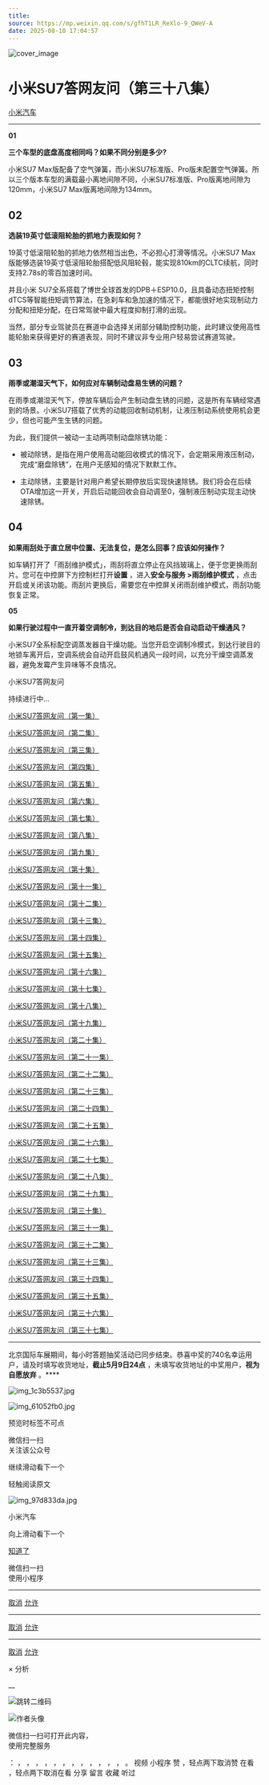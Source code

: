 ```yaml
---
title: 
source: https://mp.weixin.qq.com/s/gfhT1LR_ReXlo-9_QWeV-A
date: 2025-08-10 17:04:57
---
```


![cover_image](images/img_29ee8c91.jpg)


#  小米SU7答网友问（第三十八集）


[ 小米汽车 ](<javascript:void\(0\);>)

______

**01**

**三个车型的底盘高度相同吗？如果不同分别是多少?**

小米SU7 Max版配备了空气弹簧，而小米SU7标准版、Pro版未配置空气弹簧。所以三个版本车型的满载最小离地间隙不同，小米SU7标准版、Pro版离地间隙为120mm，小米SU7 Max版离地间隙为134mm。

  


## **02**


**选装19英寸低滚阻轮胎的抓地力表现如何？**  

19英寸低滚阻轮胎的抓地力依然相当出色，不必担心打滑等情况。小米SU7 Max版能够选装19英寸低滚阻轮胎搭配低风阻轮毂，能实现810km的CLTC续航，同时支持2.78s的零百加速时间。

并且小米 SU7全系搭载了博世全球首发的DPB＋ESP10.0，且具备动态扭矩控制dTCS等智能扭矩调节算法，在急刹车和急加速的情况下，都能很好地实现制动力分配和扭矩分配，在日常驾驶中最大程度抑制打滑的出现。

当然，部分专业驾驶员在赛道中会选择关闭部分辅助控制功能，此时建议使用高性能轮胎来获得更好的赛道表现，同时不建议非专业用户轻易尝试赛道驾驶。


## **03**


**雨季或潮湿天气下，如何应对车辆制动盘易生锈的问题？**

在雨季或潮湿天气下，停放车辆后会产生制动盘生锈的问题，这是所有车辆经常遇到的场景。小米SU7搭载了优秀的动能回收制动机制，让液压制动系统使用机会更少，但也可能产生生锈的问题。

为此，我们提供一被动一主动两项制动盘除锈功能：

  * 被动除锈，是指在用户使用高动能回收模式的情况下，会定期采用液压制动，完成“磨盘除锈”，在用户无感知的情况下默默工作。

  * 主动除锈，主要是针对用户希望长期停放后实现快速除锈。我们将会在后续OTA增加这一开关，开启后动能回收会自动调至0，强制液压制动实现主动快速除锈。

  


## **04**


**如果雨刮处于直立居中位置、无法复位，是怎么回事？应该如何操作？**

如车辆打开了「雨刮维护模式」，雨刮将直立停止在风挡玻璃上，便于您更换雨刮片。您可在中控屏下方控制栏打开**设置** ，进入**安全与服务 >雨****刮维护模****式** ，点击开启或关闭该功能。雨刮片更换后，需要您在中控屏关闭雨刮维护模式，雨刮功能恢复正常。

**05**  

**如果行驶过程中一直开着空调制冷，到达目的地后是否会自动启动干燥通风？**

小米SU7全系标配空调蒸发器自干燥功能。当您开启空调制冷模式，到达行驶目的地锁车离开后，空调系统会自动开启鼓风机通风一段时间，以充分干燥空调蒸发器，避免发霉产生异味等不良情况。

  

小米SU7答网友问  

持续进行中...

[小米SU7答网友问（第一集）](<http://mp.weixin.qq.com/s?__biz=MzkyNzU3MDI3Nw==&mid=2247486958&idx=1&sn=fa1835ddd2eee3bdafefcad5b74d2d94&chksm=c2274de4f550c4f28c7b9e54f1a6a8bcacc3459e88bbe256c362a899a36ca32c80be4f87c45a&scene=21#wechat_redirect>)

[小米SU7答网友问（第二集）](<http://mp.weixin.qq.com/s?__biz=MzkyNzU3MDI3Nw==&mid=2247487024&idx=1&sn=0c7cfca4d7c560dedf8062fa3a7230e3&chksm=c2274e3af550c72cdf2c4b04f2e6f3f66f10eac3634f77346b68be322d895dfb1398978ccbcf&scene=21#wechat_redirect>)

[小米SU7答网友问（第三集）](<http://mp.weixin.qq.com/s?__biz=MzkyNzU3MDI3Nw==&mid=2247487063&idx=2&sn=a0651af985a684e2379d3805947abc23&chksm=c2274e5df550c74b86d3871da393feb8fcadab0dfcdc8e77c806309341c89f1b37396b0e6318&scene=21#wechat_redirect>)

[小米SU7答网友问（第四集）](<http://mp.weixin.qq.com/s?__biz=MzkyNzU3MDI3Nw==&mid=2247487079&idx=1&sn=9cf62cd9e760babefdd444d29ee00b68&chksm=c2274e6df550c77b506f07fb315efff406bc12a55eba23c69b349cba973f61811d88fd0ade33&scene=21#wechat_redirect>)

[小米SU7答网友问（第五集）](<http://mp.weixin.qq.com/s?__biz=MzkyNzU3MDI3Nw==&mid=2247487101&idx=1&sn=9e00cc3239d1e6d9cb373f2efad42e3c&chksm=c2274e77f550c76157349d363d8e0c17ceadab29fae7538c156149e37c9c89e7cc22644201b2&scene=21#wechat_redirect>)

[小米SU7答网友问（第六集）](<http://mp.weixin.qq.com/s?__biz=MzkyNzU3MDI3Nw==&mid=2247487835&idx=2&sn=30cf8170af01397c46dc34cf495f7c02&chksm=c2275151f550d847fcc5d8d333c20a5d27d60276888d7192f51064f53e6fa738e21bf375ef29&scene=21#wechat_redirect>)

[小米SU7答网友问（第七集）](<http://mp.weixin.qq.com/s?__biz=MzkyNzU3MDI3Nw==&mid=2247487849&idx=1&sn=45b7ceae12489188c167129f3fb8b1a6&chksm=c2275163f550d87500cbacfac5ee05ea1b5083b97beb0d16e375b98480c98c823fbfdcc4d45a&scene=21#wechat_redirect>)

[小米SU7答网友问（第八集）](<http://mp.weixin.qq.com/s?__biz=MzkyNzU3MDI3Nw==&mid=2247487860&idx=1&sn=337ffc5a7972e5758d3208fb1eb7a28d&chksm=c227517ef550d86838d64b08036486d07a6ea303f0f8e2e9bb93b097750beeb6b2649b692ede&scene=21#wechat_redirect>)

[小米SU7答网友问（第九集）](<http://mp.weixin.qq.com/s?__biz=MzkyNzU3MDI3Nw==&mid=2247487868&idx=1&sn=8021638c108d845fab76580a6cc405e9&chksm=c2275176f550d86086dc3bcdbc3b4cf518b1ba41a294c3ad5d39504791907edcc6422b015131&scene=21#wechat_redirect>)

[小米SU7答网友问（第十集）](<http://mp.weixin.qq.com/s?__biz=MzkyNzU3MDI3Nw==&mid=2247487890&idx=1&sn=47696df25bbc82e7c5aea71ccd30030e&chksm=c2275198f550d88e577cf942e5f0b4a7a6a21cc2cec4b0f04562b6acaa878177be8d8f2507b9&scene=21#wechat_redirect>)

[小米SU7答网友问（第十一集）](<http://mp.weixin.qq.com/s?__biz=MzkyNzU3MDI3Nw==&mid=2247487900&idx=1&sn=7765954b27cc8772008540f91ca7224d&chksm=c2275196f550d8807e8be4cee38e091559c454cfc8bed3e843d4e425f4b002ee0cb931c883d8&scene=21#wechat_redirect>)

[小米SU7答网友问（第十二集）](<http://mp.weixin.qq.com/s?__biz=MzkyNzU3MDI3Nw==&mid=2247487915&idx=1&sn=abbebbb9cbe0668b66a9c1026b12932f&chksm=c22751a1f550d8b73c8ad64a95a0158ef65c19c0becad656d616125a396dc6b4c6703e97f967&scene=21#wechat_redirect>)

[小米SU7答网友问（第十三集）](<http://mp.weixin.qq.com/s?__biz=MzkyNzU3MDI3Nw==&mid=2247487947&idx=1&sn=f544e6be6fd1221b57e5123f58c1f72c&chksm=c22751c1f550d8d76cf64deaaaf06423ad37525bfbda26eb8e1d0a5952a5b1ae30188c90c2c4&scene=21#wechat_redirect>)

[小米SU7答网友问（第十四集）](<http://mp.weixin.qq.com/s?__biz=MzkyNzU3MDI3Nw==&mid=2247487955&idx=1&sn=ee2a1734fe86b15000822bee9ae0ffd2&chksm=c22751d9f550d8cfdb48ae0c890173e37f66356ad6316e9ada00ee7c231d0772ee6e4c817c65&scene=21#wechat_redirect>)

[小米SU7答网友问（第十五集）](<http://mp.weixin.qq.com/s?__biz=MzkyNzU3MDI3Nw==&mid=2247487979&idx=1&sn=ab9d29fdf3c1147cd9c500ac5fafedde&chksm=c22751e1f550d8f725f7b294d004e04caa682567387ee5ee39a067fad1859fcaca2e68748e6f&scene=21#wechat_redirect>)

[小米SU7答网友问（第十六集）](<http://mp.weixin.qq.com/s?__biz=MzkyNzU3MDI3Nw==&mid=2247488003&idx=1&sn=9ed994132d197917e93f91b9f332e8d1&chksm=c2275209f550db1fe70c13abc492f5c01be8e5b5b81fba7379fe76c52c5256038eb4d6080ce6&scene=21#wechat_redirect>)

[小米SU7答网友问（第十七集）](<http://mp.weixin.qq.com/s?__biz=MzkyNzU3MDI3Nw==&mid=2247488035&idx=1&sn=fcfdeca83d7ca7c13e84b84a92146ed0&chksm=c2275229f550db3f3019dfe29d896a4c7c49a61351dd801e7b3520c9174e26ce040555c9756a&scene=21#wechat_redirect>)

[小米SU7答网友问（第十八集）](<http://mp.weixin.qq.com/s?__biz=MzkyNzU3MDI3Nw==&mid=2247488044&idx=1&sn=15e0313c7b352da563c38d6b64e5cb27&chksm=c2275226f550db303d96d77050e8fe6c21f6c0fd9453e84d129f29cd0024fcf7dd5d0cab4ec8&scene=21#wechat_redirect>)

[小米SU7答网友问（第十九集）](<http://mp.weixin.qq.com/s?__biz=MzkyNzU3MDI3Nw==&mid=2247488049&idx=1&sn=20d5d20c485040ccd9bbe1100ad0dd18&chksm=c227523bf550db2d8d6d7bb477f3f83742d63b451060848150a41d9bf819ff812b73c67add01&scene=21#wechat_redirect>)

[小米SU7答网友问（第二十集）](<http://mp.weixin.qq.com/s?__biz=MzkyNzU3MDI3Nw==&mid=2247488056&idx=1&sn=efcffc7ee04fad7bcb74c548c6941929&chksm=c2275232f550db24c3c6d404748637a9d2a1e60c653ddbf9ddafdc767e79454a3602f3d0ef1c&scene=21#wechat_redirect>)

[小米SU7答网友问（第二十一集）](<http://mp.weixin.qq.com/s?__biz=MzkyNzU3MDI3Nw==&mid=2247488116&idx=1&sn=023b64046c6b458d5d18d3127927f1d7&chksm=c227527ef550db683a84f930ced2a5490c3db91875d0f42b3f9389ccd9c7f28f2df9bc801981&scene=21#wechat_redirect>)

[小米SU7答网友问（第二十二集）](<http://mp.weixin.qq.com/s?__biz=MzkyNzU3MDI3Nw==&mid=2247488132&idx=1&sn=9886d3575c66671b6730a33b6306dab3&chksm=c227528ef550db987a53c13da3d506b2811d5055612cd653ef3991e43c17f4ec4537272e2921&scene=21#wechat_redirect>)

[小米SU7答网友问（第二十三集）](<http://mp.weixin.qq.com/s?__biz=MzkyNzU3MDI3Nw==&mid=2247488147&idx=1&sn=152e9e104197e2a3cf83a0752b29ab2c&chksm=c2275299f550db8f55fc3419acf0eaaa7942e67e59fd74824fe80163cc474cfe2c2c4f86b57e&scene=21#wechat_redirect>)

[小米SU7答网友问（第二十四集）](<http://mp.weixin.qq.com/s?__biz=MzkyNzU3MDI3Nw==&mid=2247488153&idx=1&sn=5813bae70bf685e3be696e424e91c2b8&chksm=c2275293f550db85b0f9e2c070e7e44c503db4898fc24aa5408212264c0047d4f027510be852&scene=21#wechat_redirect>)

[小米SU7答网友问（第二十五集）](<http://mp.weixin.qq.com/s?__biz=MzkyNzU3MDI3Nw==&mid=2247488181&idx=2&sn=8c839457b13992e0fa44edf3c74c9b89&chksm=c22752bff550dba973f0a90364cfd25c389abce8b4d1f193fd418ab7ec724579d6b6b7c70848&scene=21#wechat_redirect>)

[小米SU7答网友问（第二十六集）](<http://mp.weixin.qq.com/s?__biz=MzkyNzU3MDI3Nw==&mid=2247488457&idx=2&sn=dc543fd12a83946ac754f5587901551b&chksm=c22753c3f550dad5ffda70b1d547b1c1ebfb49acd80723e8532dbf868b6ce80322f3a21f54c2&scene=21#wechat_redirect>)

[小米SU7答网友问（第二十七集）](<http://mp.weixin.qq.com/s?__biz=MzkyNzU3MDI3Nw==&mid=2247488844&idx=2&sn=98831e69ba6a5309e094f854c33c1239&chksm=c2275546f550dc50ae5e62fa68397d8534114ad575fa9d42a024a02a7c76e4f387c67870ecd4&scene=21#wechat_redirect>)

[小米SU7答网友问（第二十八集）](<http://mp.weixin.qq.com/s?__biz=MzkyNzU3MDI3Nw==&mid=2247489053&idx=1&sn=3d62061e54b6f4f3c1bba10951f9fd63&chksm=c2275617f550df01be5542c293f970e423f9de7f4b52f78df9d859f093ac70c3f245e3b1c61f&scene=21#wechat_redirect>)

[小米SU7答网友问（第二十九集）](<http://mp.weixin.qq.com/s?__biz=MzkyNzU3MDI3Nw==&mid=2247489094&idx=1&sn=c848ebd55207ba710c9de9073d962c9e&chksm=c227564cf550df5aea0babf7ffa56a9799b53568bb4b6070cfa211e40e53bcabce20a6af7604&scene=21#wechat_redirect>)

[小米SU7答网友问（第三十集）](<http://mp.weixin.qq.com/s?__biz=MzkyNzU3MDI3Nw==&mid=2247489111&idx=2&sn=4f2f8dd41b74d1d89d550e2ae815c1f2&chksm=c227565df550df4b59a0f1299d22fc9754f4e30d0b0d6988391880fd69b9fdccbc1df03c1e48&scene=21#wechat_redirect>)

[小米SU7答网友问（第三十一集）](<http://mp.weixin.qq.com/s?__biz=MzkyNzU3MDI3Nw==&mid=2247489124&idx=1&sn=6d53ab6ed9f1c1cc939c74ddbe76a650&chksm=c227566ef550df78f38c97a793e31a7f0dffe7479d6c9f7f218fbefd726bb7eba073b9b21464&scene=21#wechat_redirect>)

[小米SU7答网友问（第三十二集）](<http://mp.weixin.qq.com/s?__biz=MzkyNzU3MDI3Nw==&mid=2247489152&idx=2&sn=2229789f64f8dc70a5d7ded66f0f6baa&chksm=c227568af550df9cccce7432efc9ecb9e6e805032c0bd5bfa1a8d8d5c3d5b725e2925237e33d&scene=21#wechat_redirect>)

[小米SU7答网友问（第三十三集）](<http://mp.weixin.qq.com/s?__biz=MzkyNzU3MDI3Nw==&mid=2247489245&idx=1&sn=e4f7c471dda5bd47e73caa15527ad794&chksm=c22756d7f550dfc1d5d8643e8565e173a998c108296a5d9ceb1d406be13f6e0c5449cd034ab5&scene=21#wechat_redirect>)

[小米SU7答网友问（第三十四集）](<http://mp.weixin.qq.com/s?__biz=MzkyNzU3MDI3Nw==&mid=2247489298&idx=2&sn=1f871b382371e8b67d0ff1b215f282f5&chksm=c2275718f550de0eeff4fb8a4cc934759826a3ef78444c2aef5b7a624e7420cc0d9a32aa07ac&scene=21#wechat_redirect>)

[小米SU7答网友问（第三十五集）](<http://mp.weixin.qq.com/s?__biz=MzkyNzU3MDI3Nw==&mid=2247489302&idx=1&sn=766fc99aa9b769aa665f9472def7a9ab&chksm=c227571cf550de0aa58d5ef6cda5a89fcb974624a98c63920cccd8a162975293a783f37db438&scene=21#wechat_redirect>)

[小米SU7答网友问（第三十六集）](<http://mp.weixin.qq.com/s?__biz=MzkyNzU3MDI3Nw==&mid=2247489317&idx=1&sn=180e2c4ccf08ec946fe76b0d6d036bc4&chksm=c227572ff550de39da94a83c13f9dd07d8765d73352b313af828f7ef1dd4c1c13640d77f077d&scene=21#wechat_redirect>)

[小米SU7答网友问（第三十七集）](<http://mp.weixin.qq.com/s?__biz=MzkyNzU3MDI3Nw==&mid=2247489351&idx=1&sn=f2d124f2b6428510ed6c35e736139220&chksm=c227574df550de5bbc46ced0788893dd5de4160db027705aa6d4fe7925bcf0ced45758851cb7&scene=21#wechat_redirect>)

* * *

北京国际车展期间，每小时答题抽奖活动已同步结束。恭喜中奖的740名幸运用户，请及时填写收货地址，**截止5月9日24点** ，未填写收货地址的中奖用户，**视为自愿放弃** 。****

  

![img_1c3b5537.jpg](images/img_1c3b5537.jpg)

![img_61052fb0.jpg](images/img_61052fb0.jpg)

[](<>)[](<>)

预览时标签不可点

微信扫一扫  
关注该公众号

继续滑动看下一个

轻触阅读原文

![img_97d833da.jpg](images/img_97d833da.jpg)

小米汽车 

向上滑动看下一个

[知道了](<javascript:;>)

微信扫一扫  
使用小程序

****

[取消](<javascript:void\(0\);>) [允许](<javascript:void\(0\);>)

****

[取消](<javascript:void\(0\);>) [允许](<javascript:void\(0\);>)

****

[取消](<javascript:void\(0\);>) [允许](<javascript:void\(0\);>)

× 分析

__

![跳转二维码]()

![作者头像](images/img_97d833da.jpg)

微信扫一扫可打开此内容，  
使用完整服务

： ， ， ， ， ， ， ， ， ， ， ， ， 。 视频 小程序 赞 ，轻点两下取消赞 在看 ，轻点两下取消在看 分享 留言 收藏 听过